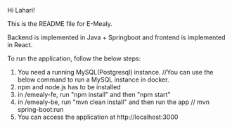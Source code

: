 Hi Lahari!

This is the README file for E-Mealy.

Backend is implemented in Java + Springboot and frontend is implemented in React.

To run the application, follow the below steps:
1) You need a running MySQL(Postgresql) instance. //You can use the below command to run a MySQL instance in docker.
2) npm and node.js has to be installed
3) in /emealy-fe, run "npm install" and then "npm start"
4) in /emealy-be, run "mvn clean install" and then run the app // mvn spring-boot:run
5) You can access the application at http://localhost:3000
